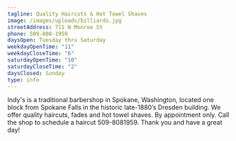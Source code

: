 ```yaml
---
tagline: Quality Haircuts & Hot Towel Shaves
image: /images/uploads/billiards.jpg
streetAddress: 711 N Monroe St
phone: 509-808-1959
daysOpen: Tuesday thru Saturday
weekdayOpenTime: "11"
weekdayCloseTime: "6"
saturdayOpenTime: "10"
saturdayCloseTime: "2"
daysClosed: Sunday
type: info
---
```

Indy's is a traditional barbershop in Spokane, Washington, located one block from Spokane Falls in the historic late-1880’s Dresden building. We offer quality haircuts, fades and hot towel shaves. By appointment only. Call the shop to schedule a haircut 509-8081959. Thank you and have a great day!